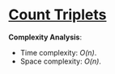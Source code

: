 # [Count Triplets](https://www.hackerrank.com/challenges/count-triplets-1)

__Complexity Analysis__:
* Time complexity: _O(n)_.
* Space complexity: _O(n)_.
